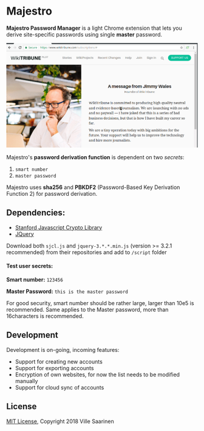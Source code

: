 # Majestro
__Majestro Password Manager__ is a light Chrome extension that lets you derive site-specific passwords using single __master__ password. 

![](Majestro_usage.gif)

Majestro's __password derivation function__ is dependent on two *secrets*: 

1. ```smart number``` 
2. ```master password``` 

Majestro uses __sha256__ and __PBKDF2__ (Password-Based Key Derivation Function 2) for password derivation.
## Dependencies: 
* [Stanford Javascript Crypto Library](https://github.com/bitwiseshiftleft/sjcl)
* [JQuery](https://jquery.com/download/) 

Download both ```sjcl.js``` and ```jquery-3.*.*.min.js``` (version >= 3.2.1 recommended) from their repositories and add to ```/script``` folder

#### Test user secrets:
__Smart number:__ ```123456```

__Master Password:__ ```this is the master password```  

For good security, smart number should be rather large, larger than 10e5 is recommended.
Same applies to the Master password, more than 16characters is recommended.

## Development
Development is on-going, incoming features:
* Support for creating new accounts
* Support for exporting accounts 
* Encryption of own websites, for now the list needs to be modified manually
* Support for cloud sync of accounts

## License
[MIT License](https://opensource.org/licenses/MIT), 
Copyright 2018 Ville Saarinen
